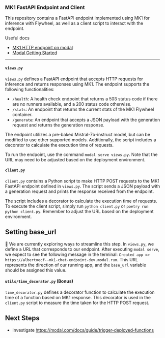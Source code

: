 ### MK1 FastAPI Endpoint and Client

This repository contains a FastAPI endpoint implemented using MK1 for inference with Flywheel, as well as a client script to interact with the endpoint.

Useful docs

* [MK1 HTTP endpoint on modal](https://docs.mk1.ai/applications/modal/endpoint.html)
* [Modal Getting Started](https://modal.com/docs/examples/hello_world)


---

#### `views.py`

`views.py` defines a FastAPI endpoint that accepts HTTP requests for inference and returns responses using MK1. The endpoint supports the following functionalities:

- `/health`: A health check endpoint that returns a 503 status code if there are no runners available, and a 200 status code otherwise.
- `/stats`: An endpoint that returns the current stats of the MK1 Flywheel container.
- `/generate`: An endpoint that accepts a JSON payload with the generation request and returns the generation response.

The endpoint utilizes a pre-baked Mistral-7b-instruct model, but can be modified to use other supported models. Additionally, the script includes a decorator to calculate the execution time of requests.

To run the endpoint, use the command `modal serve views.py`. Note that the URL may need to be adjusted based on the deployment environment.


#### `client.py`

`client.py` contains a Python script to make HTTP POST requests to the MK1 FastAPI endpoint defined in `views.py`. The script sends a JSON payload with a generation request and prints the response received from the endpoint.

The script includes a decorator to calculate the execution time of requests. To execute the client script, simply run `python client.py` or `poetry run python client.py`. Remember to adjust the URL based on the deployment environment.

## Setting base_url

🚧 We are currently exploring ways to streamline this step.
In `views.py`, we define a URL that corresponds to our endpoint. After executing `modal serve`, we expect to see the following message in the terminal:
 ```Created app => https://albertoecf--mk1-chat-endpoint-dev.modal.run```. This URL represents the direction of our running app, and the `base_url` variable should be assigned this value.

#### `utils/time_decorator.py` (Bonus)

`time_decorator.py` defines a decorator function to calculate the execution time of a function based on MK1 response. This decorator is used in the `client.py` script to measure the time taken for the HTTP POST request.



## Next Steps
- Investigate https://modal.com/docs/guide/trigger-deployed-functions 